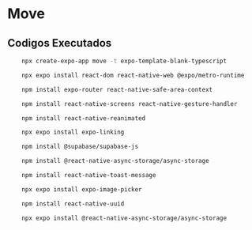 # Move

## Codigos Executados
```bash
    npx create-expo-app move -t expo-template-blank-typescript
```

```bash
    npx expo install react-dom react-native-web @expo/metro-runtime
```

```bash
    npm install expo-router react-native-safe-area-context  
```
```bash
    npm install react-native-screens react-native-gesture-handler
```
```bash
    npm install react-native-reanimated
```
```bash
    npx expo install expo-linking
```

```bash
    npm install @supabase/supabase-js
```

```bash
    npm install @react-native-async-storage/async-storage
```

```bash
    npm install react-native-toast-message
```

```bash
    npx expo install expo-image-picker
```

```bash
    npm install react-native-uuid
```

```bash
    npx expo install @react-native-async-storage/async-storage

```

```bash
    
```